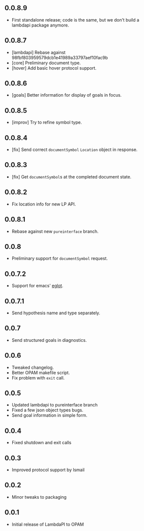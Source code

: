 0.0.8.9
-------

- First standalone release; code is the same, but we don't build a
  lambdapi package anymore.

0.0.8.7
-------
- [lambdapi] Rebase against 98fbf803959579dcb1e41989a33797aef10fac9b
- [core] Preliminary document type.
- [hover] Add basic hover protocol support.

0.0.8.6
-------
- [goals] Better information for display of goals in focus.

0.0.8.5
-------
- [improv] Try to refine symbol type.

0.0.8.4
-------
- [fix] Send correct `documentSymbol` `Location` object in response.

0.0.8.3
-----
- [fix] Get `documentSymbol`s at the completed document state.

0.0.8.2
-----
- Fix location info for new LP API.

0.0.8.1
-----
- Rebase against new `pureinterface` branch.

0.0.8
-----
- Preliminary support for `documentSymbol` request.

0.0.7.2
-----
- Support for emacs' [eglot](https://github.com/joaotavora/eglot).

0.0.7.1
-----
- Send hypothesis name and type separately.

0.0.7
-----
- Send structured goals in diagnostics.

0.0.6
-----
- Tweaked changelog.
- Better OPAM makefile script.
- Fix problem with `exit` call.

0.0.5
-----
- Updated lambdapi to pureinterface branch
- Fixed a few json object types bugs.
- Send goal information in simple form.

0.0.4
-----
- Fixed shutdown and exit calls

0.0.3
-----
- Improved protocol support by Ismail

0.0.2
-----
- Minor tweaks to packaging

0.0.1
-----
- Initial release of LambdaPI to OPAM
